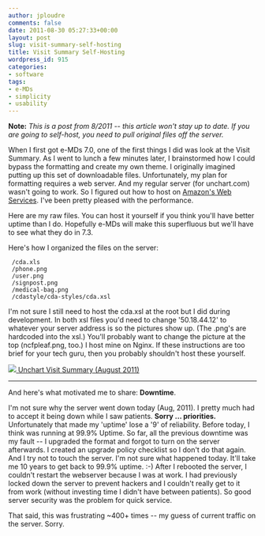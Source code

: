 ```yaml
---
author: jploudre
comments: false
date: 2011-08-30 05:27:33+00:00
layout: post
slug: visit-summary-self-hosting
title: Visit Summary Self-Hosting
wordpress_id: 915
categories:
- software
tags:
- e-MDs
- simplicity
- usability
---
```


**Note:** *This is a post from 8/2011 -- this article won't stay up to date. If you are going to self-host, you need to pull original files off the server.*


When I first got e-MDs 7.0, one of the first things I did was look at the Visit Summary. As I went to lunch a few minutes later, I brainstormed how I could bypass the formatting and create my own theme. I originally imagined putting up this set of downloadable files. Unfortunately, my plan for formatting requires a web server. And my regular server (for unchart.com) wasn't going to work. So I figured out how to host on [Amazon's Web Services](http://unchart.com/2011/amazon-web-services/). I've been pretty pleased with the performance. 

Here are my raw files. You can host it yourself if you think you'll have better uptime than I do. Hopefully e-MDs will make this superfluous but we'll have to see what they do in  7.3.

Here's how I organized the files on the server:

     /cda.xls
     /phone.png
     /user.png
     /signpost.png
     /medical-bag.png
     /cdastyle/cda-styles/cda.xsl
     
I'm not sure I still need to host the cda.xsl at the root but I did during development. In both xsl files you'd need to change '50.18.44.12' to whatever your server address is so the pictures show up. (The .png's are hardcoded into the xsl.) You'll probably want to change the picture at the top (ncfpleaf.png, too.) I host mine on Nginx. If these instructions are too brief for your tech guru, then you probably shouldn't host these yourself.

[![](http://unchart.com/wp-content/uploads/2011/01/57-download.png) Unchart Visit Summary (August 2011)](http://unchart.com/wp-content/uploads/2011/08/Unchart-Visit-Summary-Aug2011.zip)

-----------------------

And here's what motivated me to share: **Downtime**.

I'm not sure why the server went down today (Aug, 2011). I pretty much had to accept it being down while I saw patients. **Sorry ... priorities.** Unfortunately that made my 'uptime' lose a  '9' of reliability. Before today, I think was running at 99.9% Uptime. So far, all the previous downtime was my fault -- I upgraded the format and forgot to turn on the server afterwards. I created an upgrade policy checklist so I don't do that again. And I try not to touch the server. I'm not sure what happened today. It'll take me 10 years to get back to 99.9% uptime. :-) After I rebooted the server, I couldn't restart the webserver because I was at work. I had previously locked down the server to prevent hackers and I couldn't really get to it from work (without investing time I didn't have between patients). So good server security was the problem for quick service.

That said, this was frustrating ~400+ times -- my guess of current traffic on the server. Sorry.
